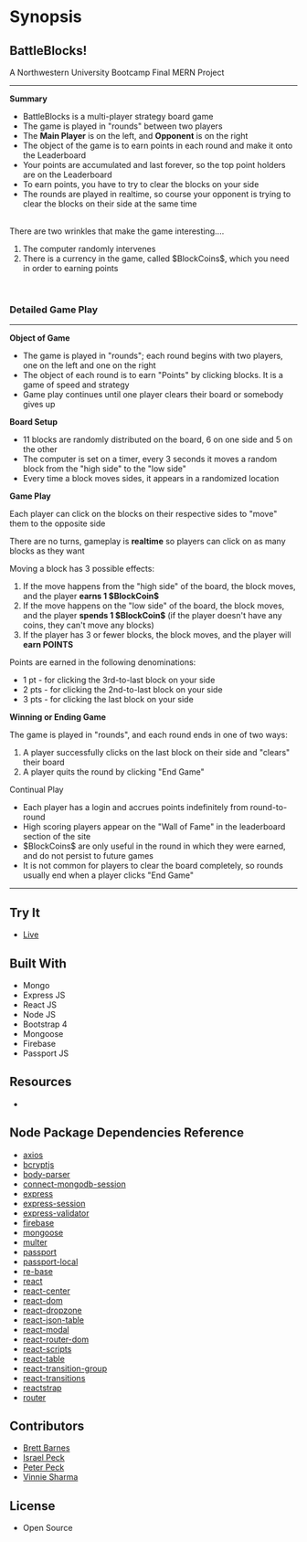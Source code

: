 # Synopsis

<h2>BattleBlocks!</h2>
A Northwestern University Bootcamp Final MERN Project
<hr>
<strong>Summary</strong>
<ul>
  <li>BattleBlocks is a multi-player strategy board game</li>
  <li>The game is played in "rounds" between two players</li>
  <li>The <strong>Main Player</strong> is on the left, and <strong>Opponent</strong> is on the right</li>
  <li>The object of the game is to earn points in each round and make it onto the Leaderboard</li>
  <li>Your points are accumulated and last forever, so the top point holders are on the Leaderboard</li>
  <li>To earn points, you have to try to clear the blocks on your side</li>
  <li>The rounds are played in realtime, so course your opponent is trying to clear the blocks on their side at the same time</li>
</ul>
<br>
There are two wrinkles that make the game interesting....
<ol>
  <li>The computer randomly intervenes </li>
  <li>There is a currency in the game, called $BlockCoins$, which you need in order to earning points</li>
</ol>
<br>
<h3>Detailed Game Play</h3>
<hr>

<strong>Object of Game</strong>
<ul>
  <li>The game is played in "rounds"; each round begins with two players, one on the left and one on the right</li>
  <li>The object of each round is to earn "Points" by clicking blocks. It is a game of speed and strategy</li>
  <li>Game play continues until one player clears their board or somebody gives up</li>
</ul>

<strong>Board Setup</strong>
<ul>
  <li>11 blocks are randomly distributed on the board, 6 on one side and 5 on the other</li>
  <li>The computer is set on a timer, every 3 seconds it moves a random block from the "high side" to the "low side"</li>
  <li>Every time a block moves sides, it appears in a randomized location</li>
</ul>

<strong>Game Play</strong>

Each player can click on the blocks on their respective sides to "move" them to the opposite side

There are no turns, gameplay is <strong>realtime</strong> so players can click on as many blocks as they want

Moving a block has 3 possible effects:
<ol>
  <li>If the move happens from the "high side" of the board, the block moves, and the player <strong>earns 1 $BlockCoin$</strong></li>
  <li>If the move happens on the "low side" of the board, the block moves, and the player <strong>spends 1 $BlockCoin$</strong> (if the player doesn't have any coins, they can't move any blocks)</li>
  <li>If the player has 3 or fewer blocks, the block moves, and the player will <strong>earn POINTS</strong></li>
</ol>

Points are earned in the following denominations:
<ul>
  <li>1 pt - for clicking the 3rd-to-last block on your side</li>
  <li>2 pts - for clicking the 2nd-to-last block on your side</li>
  <li>3 pts - for clicking the last block on your side</li>
</ul>

<strong>Winning or Ending Game</strong>

The game is played in "rounds", and each round ends in one of two ways:
<ol>
  <li>A player successfully clicks on the last block on their side and "clears" their board</li>
  <li>A player quits the round by clicking "End Game"</li>
</ol>

Continual Play
<ul>
  <li>Each player has a login and accrues points indefinitely from round-to-round</li>
  <li>High scoring players appear on the "Wall of Fame" in the leaderboard section of the site</li>
  <li>$BlockCoins$ are only useful in the round in which they were earned, and do not persist to future games</li>
  <li>It is not common for players to clear the board completely, so rounds usually end when a player clicks "End Game"</li>
</ul>

<hr>

## Try It

+ [Live]()

## Built With
+ Mongo
+ Express JS
+ React JS
+ Node JS
+ Bootstrap 4
+ Mongoose
+ Firebase
+ Passport JS

## Resources
+

## Node Package Dependencies Reference
+ [axios](https://www.npmjs.com/package/axios)
+ [bcryptjs](https://www.npmjs.com/package/bcryptjs)
+ [body-parser](https://www.npmjs.com/package/body-parser)
+ [connect-mongodb-session](https://www.npmjs.com/package/connect-mongodb-session)
+ [express](https://www.npmjs.com/package/express)
+ [express-session](https://www.npmjs.com/package/express-session)
+ [express-validator](https://www.npmjs.com/package/express-validator)
+ [firebase](https://www.npmjs.com/package/firebase)
+ [mongoose](https://www.npmjs.com/package/mongoose)
+ [multer](https://www.npmjs.com/package/multer)
+ [passport](https://www.npmjs.com/package/passport)
+ [passport-local](https://www.npmjs.com/package/passport-local)
+ [re-base](https://www.npmjs.com/package/re-base)
+ [react](https://www.npmjs.com/package/react)
+ [react-center](https://www.npmjs.com/package/react-center)
+ [react-dom](https://www.npmjs.com/package/react-dom)
+ [react-dropzone](https://www.npmjs.com/package/react-dropzone)
+ [react-json-table](https://www.npmjs.com/package/react-json-table)
+ [react-modal](https://www.npmjs.com/package/react-modal)
+ [react-router-dom](https://www.npmjs.com/package/react-router-dom)
+ [react-scripts](https://www.npmjs.com/package/react-scripts)
+ [react-table](https://www.npmjs.com/package/react-table)
+ [react-transition-group](https://www.npmjs.com/package/react-transition-group)
+ [react-transitions](https://www.npmjs.com/package/react-transitions)
+ [reactstrap](https://www.npmjs.com/package/reactstrap)
+ [router](https://www.npmjs.com/package/router)

## Contributors
+ [Brett Barnes](https://github.com/bigbert836)
+ [Israel Peck](https://github.com/therealizzi)
+ [Peter Peck](https://github.com/ptpeck357)
+ [Vinnie Sharma](https://github.com/vasmarm)

## License
+ Open Source

